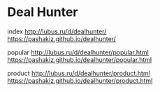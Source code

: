 # Deal Hunter

index
http://lubus.ru/d/dealhunter/<br>
https://pashakiz.github.io/dealhunter/

popular
http://lubus.ru/d/dealhunter/popular.html<br>
https://pashakiz.github.io/dealhunter/popular.html

product
http://lubus.ru/d/dealhunter/product.html<br>
https://pashakiz.github.io/dealhunter/product.html
